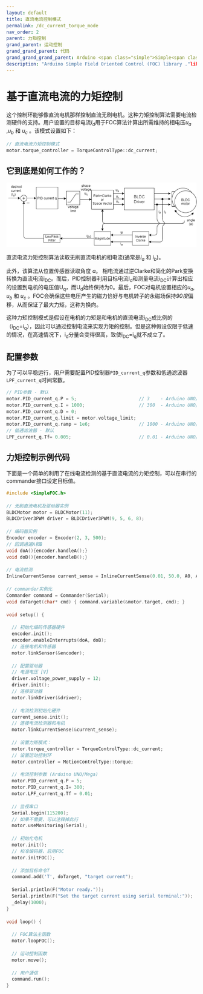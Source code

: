 ```yaml
---
layout: default
title: 直流电流控制模式
permalink: /dc_current_torque_mode
nav_order: 2 
parent: 力矩控制
grand_parent: 运动控制
grand_grand_parent: 代码
grand_grand_grand_parent: Arduino <span class="simple">Simple<span class="foc">FOC</span>library</span>
description: "Arduino Simple Field Oriented Control (FOC) library ."lih控制采用直流电流1
---
```


# 基于直流电流的力矩控制
这个控制环能够像直流电机那样控制直流无刷电机。这种力矩控制算法需要电流检测硬件的支持。用户设置的目标电流<i>I<sub>d</sub></i>用于FOC算法计算出所需维持的相电压<i>u<sub>a</sub></i> ,<i>u<sub>b</sub></i> 和 <i>u<sub>c</sub></i> 。该模式设置如下：

```cpp
// 直流电流力矩控制模式
motor.torque_controller = TorqueControlType::dc_current;
```

## 它到底是如何工作的？
 <a name="foc_image"></a><img src="extras/Images/dc_current_mode.png">

直流电流力矩控制算法读取无刷直流电机的相电流(通常是<i>i<sub>a</sub></i> 和 <i>i<sub>b</sub></i>)。

此外，该算法从位置传感器读取角度 <i>a</i>。 相电流通过逆Clarke和简化的Park变换转换为直流电流i<sub>DC</sub>。而后，PID控制器利用目标电流I<sub>d</sub>和测量电流i<sub>DC</sub>计算出相应的设置到电机的电压值U<sub>q</sub>，而U<sub>d</sub>始终保持为0。最后，FOC对电机设置相应的<i>u<sub>a</sub></i>, <i>u<sub>b</sub></i> 和 <i>u<sub>c</sub></i> 。FOC会确保这些电压产生的磁力恰好与电机转子的永磁场保持<i>90度</i>偏移，从而保证了最大力矩，这称为换向。

这种力矩控制模式是假设在电机的力矩是和电机的直流电流i<sub>DC</sub>成比例的（i<sub>DC</sub>=i<sub>q</sub>），因此可以通过控制电流来实现力矩的控制。但是这种假设仅限于低速的情况，在高速情况下，i<sub>d</sub>分量会变得很高，致使i<sub>DC</sub>=i<sub>q</sub>就不成立了。

## 配置参数
为了可以平稳运行，用户需要配置PID控制器`PID_current_q`参数和低通滤波器`LPF_current_q`时间常数。

```cpp
// PID参数 - 默认
motor.PID_current_q.P = 5;                       // 3    - Arduino UNO/MEGA
motor.PID_current_q.I = 1000;                    // 300  - Arduino UNO/MEGA
motor.PID_current_q.D = 0;
motor.PID_current_q.limit = motor.voltage_limit; 
motor.PID_current_q.ramp = 1e6;                  // 1000 - Arduino UNO/MEGA
// 低通滤波器 - 默认
LPF_current_q.Tf= 0.005;                         // 0.01 - Arduino UNO/MEGA
```



## 力矩控制示例代码

下面是一个简单的利用了在线电流检测的基于直流电流的力矩控制，可以在串行的commander接口设定目标值。

```cpp
#include <SimpleFOC.h>

// 无刷直流电机及驱动器实例
BLDCMotor motor = BLDCMotor(11);
BLDCDriver3PWM driver = BLDCDriver3PWM(9, 5, 6, 8);

// 编码器实例
Encoder encoder = Encoder(2, 3, 500);
// 回调通道A和B
void doA(){encoder.handleA();}
void doB(){encoder.handleB();}

// 电流检测
InlineCurrentSense current_sense = InlineCurrentSense(0.01, 50.0, A0, A2);

// commander实例化
Commander command = Commander(Serial);
void doTarget(char* cmd) { command.variable(&motor.target, cmd); }

void setup() { 
  
  // 初始化编码传感器硬件
  encoder.init();
  encoder.enableInterrupts(doA, doB); 
  // 连接电机和传感器
  motor.linkSensor(&encoder);

  // 配置驱动器
  // 电源电压 [V]
  driver.voltage_power_supply = 12;
  driver.init();
  // 连接驱动器
  motor.linkDriver(&driver);

  // 电流检测初始化硬件
  current_sense.init();
  // 连接电流检测器和电机
  motor.linkCurrentSense(&current_sense);

  // 设置力矩模式：
  motor.torque_controller = TorqueControlType::dc_current; 
  // 设置运动控制环
  motor.controller = MotionControlType::torque;

  // 电流控制参数 (Arduino UNO/Mega)
  motor.PID_current_q.P = 5;
  motor.PID_current_q.I= 300;
  motor.LPF_current_q.Tf = 0.01; 

  // 监视串口
  Serial.begin(115200);
  // 如果不需要，可以注释掉此行
  motor.useMonitoring(Serial);

  // 初始化电机
  motor.init();
  // 校准编码器，启用FOC
  motor.initFOC();

  // 添加目标命令T
  command.add('T', doTarget, "target current");

  Serial.println(F("Motor ready."));
  Serial.println(F("Set the target current using serial terminal:"));
  _delay(1000);
}

void loop() {

  // FOC算法主函数
  motor.loopFOC();

  // 运动控制函数
  motor.move();

  // 用户通信
  command.run();
}
```